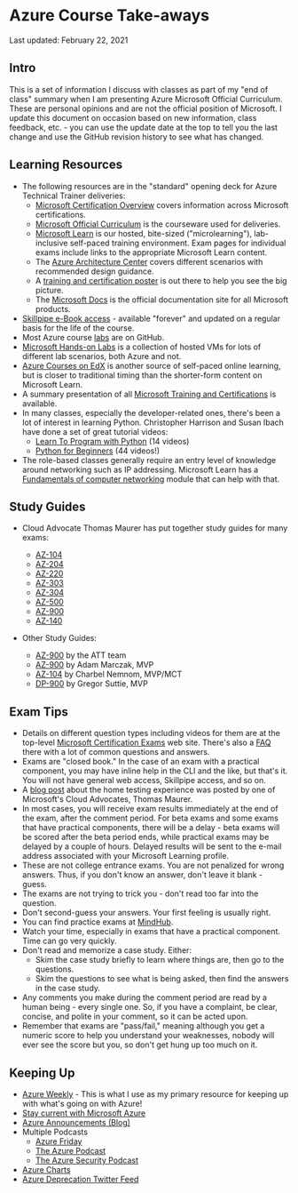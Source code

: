 # Azure Course Take-aways

Last updated: February 22, 2021

## Intro

This is a set of information I discuss with classes as part of my "end of class" summary when I am presenting Azure Microsoft Official Curriculum.  These are personal opinions and are not the official position of Microsoft.  I update this document on occasion based on new information, class feedback, etc. - you can use the update date at the top to tell you the last change and use the GitHub revision history to see what has changed.

## Learning Resources

* The following resources are in the "standard" opening deck for Azure Technical Trainer deliveries:
  * [Microsoft Certification Overview](https://www.microsoft.com/certification) covers information across Microsoft certifications.
  * [Microsoft Official Curriculum](https://aka.ms/MOC) is the courseware used for deliveries.
  * [Microsoft Learn](https://www.microsoft.com/learn) is our hosted, bite-sized ("microlearning"), lab-inclusive self-paced training environment.  Exam pages for individual exams include links to the appropriate Microsoft Learn content.
  * The [Azure Architecture Center](https://aka.ms/Architecture) covers different scenarios with recommended design guidance.
  * A [training and certification poster](https://aka.ms/TrainCertPoster) is out there to help you see the big picture.
  * The [Microsoft Docs](https://aka.ms/Docs) is the official documentation site for all Microsoft products.
* [Skillpipe e-Book access](https://www.skillpipe.com) - available "forever" and updated on a regular basis for the life of the course.
* Most Azure course [labs](https://aka.ms/MicrosoftLearningGitHub) are on GitHub.
* [Microsoft Hands-on Labs](https://aka.ms/MicrosoftHOL) is a collection of hosted VMs for lots of different lab scenarios, both Azure and not.
* [Azure Courses on EdX](https://aka.ms/AzureEdX) is another source of self-paced online learning, but is closer to traditional timing than the shorter-form content on Microsoft Learn.
* A summary presentation of all [Microsoft Training and Certifications](https://aka.ms/TrainCertSummary) is available.
* In many classes, especially the developer-related ones, there's been a lot of interest in learning Python.  Christopher Harrison and Susan Ibach have done a set of great tutorial videos:
  * [Learn To Program with Python](https://aka.ms/IntroToProgramming) (14 videos)
  * [Python for Beginners](https://aka.ms/PfB) (44 videos!)
* The role-based classes generally require an entry level of knowledge around networking such as IP addressing.  Microsoft Learn has a [Fundamentals of computer networking](https://aka.ms/NetworkFundamentals) module that can help with that.

## Study Guides

* Cloud Advocate Thomas Maurer has put together study guides for many exams:
  * [AZ-104](https://aka.ms/TMAz104)
  * [AZ-204](https://aka.ms/TMAz204)
  * [AZ-220](https://aka.ms/TMAz220)
  * [AZ-303](https://aka.ms/TMAz303)
  * [AZ-304](https://aka.ms/TMAz304)
  * [AZ-500](https://aka.ms/TMAz500)
  * [AZ-900](https://aka.ms/TMAz900)
  * [AZ-140](https://aka.ms/TMAz140)

* Other Study Guides:
  * [AZ-900](https://aka.ms/attaz900guide) by the ATT team
  * [AZ-900](https://marczak.io/az-900/) by Adam Marczak, MVP
  * [AZ-104](https://charbelnemnom.com/2020/06/passed-az-104-exam-microsoft-certified-azure-administrator-associate/) by Charbel Nemnom, MVP/MCT
  * [DP-900](https://gregorsuttie.com/2020/06/09/dp-900-microsoft-azure-data-fundamentals-exam-study-guide/) by Gregor Suttie, MVP

## Exam Tips

* Details on different question types including videos for them are at the top-level [Microsoft Certification Exams](https://aka.ms/QuestionTypes) web site.  There's also a [FAQ](https://aka.ms/CertificationFAQ) there with a lot of common questions and answers.
* Exams are "closed book."  In the case of an exam with a practical component, you may have inline help in the CLI and the like, but that's it.  You will not have general web access, Skillpipe access, and so on.
* A [blog post](https://aka.ms/homeexam) about the home testing experience was posted by one of Microsoft's Cloud Advocates, Thomas Maurer.
* In most cases, you will receive exam results immediately at the end of the exam, after the comment period.  For beta exams and some exams that have practical components, there will be a delay - beta exams will be scored after the beta period ends, while practical exams may be delayed by a couple of hours.  Delayed results will be sent to the e-mail address associated with your Microsoft Learning profile.
* These are not college entrance exams.  You are not penalized for wrong answers.  Thus, if you don't know an answer, don't leave it blank - guess.
* The exams are not trying to trick you - don't read too far into the question.
* Don't second-guess your answers.  Your first feeling is usually right.
* You can find practice exams at [MindHub](https://aka.ms/BuyPracticeExams).
* Watch your time, especially in exams that have a practical component.  Time can go very quickly.
* Don't read and memorize a case study.  Either:
  * Skim the case study briefly to learn where things are, then go to the questions.
  * Skim the questions to see what is being asked, then find the answers in the case study.
* Any comments you make during the comment period are read by a human being - every single one.  So, if you have a complaint, be clear, concise, and polite in your comment, so it can be acted upon.
* Remember that exams are "pass/fail," meaning although you get a numeric score to help you understand your weaknesses, nobody will ever see the score but you, so don't get hung up too much on it.

## Keeping Up

* [Azure Weekly](https://aka.ms/AzureWeekly) - This is what I use as my primary resource for keeping up with what's going on with Azure!
* [Stay current with Microsoft Azure](https://aka.ms/StayCurrentWithAzure)
* [Azure Announcements (Blog)](https://aka.ms/AzAnnouncements)
* Multiple Podcasts
  * [Azure Friday](https://aka.ms/AzureFridayPodcast)
  * [The Azure Podcast](https://aka.ms/TheAzurePodcast)
  * [The Azure Security Podcast](https://aka.ms/TheAzureSecurityPodcast)
* [Azure Charts](https://aka.ms/ACharts/)
* [Azure Deprecation Twitter Feed](https://aka.ms/AzureEOL)
